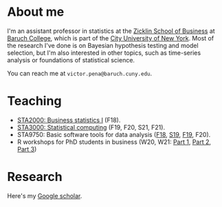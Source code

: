 # About me

I'm an assistant professor in statistics at the [Zicklin School of Business](https://zicklin.baruch.cuny.edu/) at [Baruch College](http://www.baruch.cuny.edu/), which is part of the [City University of New York](http://www2.cuny.edu/). Most of the research I've done is on Bayesian hypothesis testing and model selection, but I'm also interested in other topics, such as time-series analysis or foundations of statistical science.

You can reach me at ``victor.pena@baruch.cuny.edu``.

# Teaching

* [STA2000: Business statistics I](https://www.baruch.cuny.edu/bctc/blackboard/) (F18).
* [STA3000: Statistical computing](https://www.baruch.cuny.edu/bctc/blackboard/) (F19, F20, S21, F21).
* STA9750: Basic software tools for data analysis ([F18](http://vicpena.github.io/sta9750/F18/), [S19](http://vicpena.github.io/sta9750/S19/), [F19](https://www.baruch.cuny.edu/bctc/blackboard/), F20).
* R workshops for PhD students in business (W20, W21: [Part 1](http://vicpena.github.io/workshops/2021/introR.md), [Part 2](http://vicpena.github.io/workshops/2021/introML.md), [Part 3](http://vicpena.github.io/workshops/2021/advanced.md))

# Research

Here's my [Google scholar](https://scholar.google.com/citations?user=VmWTUIoAAAAJ&hl=en).
